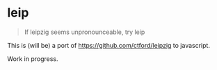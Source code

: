 # leip

> If leipzig seems unpronounceable, try leip

This is (will be) a port of https://github.com/ctford/leipzig to javascript.

Work in progress.
